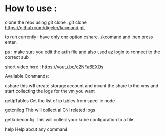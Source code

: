 # How to use :
clone the repo using git clone : git clone https://github.com/digeler/kcomand.git

to run currently i have only one option cshare.
./kcomand and then press enter.

ps : make sure you edit the auth file and also used az login to connect to the correct sub

short video here : https://youtu.be/c2NFa6EXl9s

Available Commands:

  cshare this will create storage account and mount the share to the vms and start collecting the logs for the vm you want
    
  getIpTables   Get the list of ip tables from specific node
  
  getcnilog     This will collect al CNI related logs
  
  getkubeconfig This will collect your kube configuration to a file
  
  help          Help about any command
